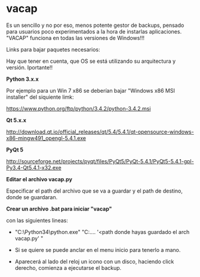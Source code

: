 # vacap

Es un sencillo y no por eso, menos potente gestor de backups, pensado para usuarios poco experimentados a la hora de instarlas aplicaciones. "VACAP" funciona en todas las versiones de Windows!!!


Links para bajar paquetes necesarios: 

Hay que tener en cuenta, que OS se está utilizando su arquitectura y versión. Iportante!!


**Python 3.x.x**

Por ejemplo para un Win 7 x86 se deberían bajar "Windows x86 MSI installer" del siquiente limk:

 https://www.python.org/ftp/python/3.4.2/python-3.4.2.msi



**Qt 5.x.x**

http://download.qt.io/official_releases/qt/5.4/5.4.1/qt-opensource-windows-x86-mingw491_opengl-5.4.1.exe

**PyQt 5**

http://sourceforge.net/projects/pyqt/files/PyQt5/PyQt-5.4.1/PyQt5-5.4.1-gpl-Py3.4-Qt5.4.1-x32.exe

**Editar el archivo vacap.py** 

Especificar el path del archivo que se va a guardar y el path de destino, donde se guardaran.



**Crear un archivo .bat para iniciar "vacap"**

con las siguientes lineas:
  
  - "C:\Python34\python.exe" "C:\.... '<path donde hayas guardado el arch vacap.py' "
  
  - Si se quiere se puede anclar en el menu inicio para tenerlo a mano.
  
  - Aparecerá al lado del reloj un icono con un disco, haciendo click derecho, comienza a ejecutarse el backup.


